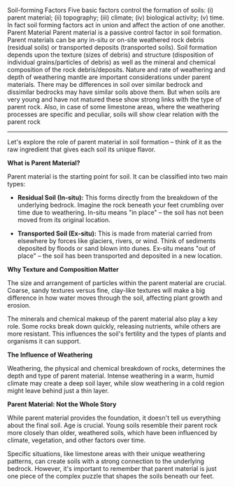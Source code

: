 Soil-forming Factors
Five basic factors control the formation of soils:
(i) parent material; (ii) topography; (iii) climate;
(iv) biological activity; (v) time. In fact soil
forming factors act in union and affect the
action of one another.
Parent Material
Parent material is a passive control factor in
soil formation. Parent materials can be any
in-situ or on-site weathered rock debris
(residual soils) or transported deposits
(transported soils). Soil formation depends
upon the texture (sizes of debris) and structure
(disposition of individual grains/particles of
debris) as well as the mineral and chemical
composition of the rock debris/deposits.
Nature and rate of weathering and depth of
weathering mantle are important considerations
under parent materials. There may be
differences in soil over similar bedrock and
dissimilar bedrocks may have similar soils
above them. But when soils are very young
and have not matured these show strong links
with the type of parent rock. Also, in case of
some limestone areas, where the weathering
processes are specific and peculiar, soils will
show clear relation with the parent rock

---
Let's explore the role of parent material in soil formation – think of it as the raw ingredient that gives each soil its unique flavor.

**What is Parent Material?**

Parent material is the starting point for soil. It can be classified into two main types:

- **Residual Soil (In-situ):** This forms directly from the breakdown of the underlying bedrock. Imagine the rock beneath your feet crumbling over time due to weathering. In-situ means "in place" – the soil has not been moved from its original location.
    
- **Transported Soil (Ex-situ):** This is made from material carried from elsewhere by forces like glaciers, rivers, or wind. Think of sediments deposited by floods or sand blown into dunes. Ex-situ means "out of place" – the soil has been transported and deposited in a new location.
    

**Why Texture and Composition Matter**

The size and arrangement of particles within the parent material are crucial. Coarse, sandy textures versus fine, clay-like textures will make a big difference in how water moves through the soil, affecting plant growth and erosion.

The minerals and chemical makeup of the parent material also play a key role. Some rocks break down quickly, releasing nutrients, while others are more resistant. This influences the soil's fertility and the types of plants and organisms it can support.

**The Influence of Weathering**

Weathering, the physical and chemical breakdown of rocks, determines the depth and type of parent material. Intense weathering in a warm, humid climate may create a deep soil layer, while slow weathering in a cold region might leave behind just a thin layer.

**Parent Material: Not the Whole Story**

While parent material provides the foundation, it doesn't tell us everything about the final soil. Age is crucial. Young soils resemble their parent rock more closely than older, weathered soils, which have been influenced by climate, vegetation, and other factors over time.

Specific situations, like limestone areas with their unique weathering patterns, can create soils with a strong connection to the underlying bedrock. However, it's important to remember that parent material is just one piece of the complex puzzle that shapes the soils beneath our feet.